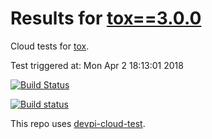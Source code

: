 # Results for [tox==3.0.0](https://m.devpi.net/obestwalter/dev/tox/3.0.0)

Cloud tests for [tox](https://github.com/tox-dev/tox).

Test triggered at: Mon Apr  2 18:13:01 2018

[![Build Status](https://travis-ci.org/tox-dev/devpi-cloud-test-tox.svg?branch=master)](https://travis-ci.org/tox-dev/devpi-cloud-test-tox)

[![Build status](https://ci.appveyor.com/api/projects/status/98yyno2u5fpnds4l/branch/master?svg=true)](https://ci.appveyor.com/project/obestwalter/devpi-cloud-test-tox/branch/master)

This repo uses [devpi-cloud-test](https://github.com/obestwalter/devpi-cloud-test).
